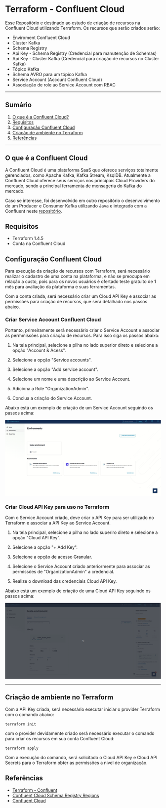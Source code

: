 # Terraform - Confluent Cloud
Esse Repositório e destinado ao estudo de criação de recursos na Confluent Cloud utilizando Terraform. Os recursos que serão criados serão:
- Enviroment Confluent Cloud
- Cluster Kafka
- Schema Registry
- Api Key - Schema Registry (Credencial para manutenção de Schemas)
- Api Key - Cluster Kafka (Credencial para criação de recursos no Cluster Kafka)
- Tópico Kafka
- Schema AVRO para um tópico Kafka
- Service Account (Account Confluent Cloud)
- Associação de role ao Service Account com RBAC

******

## Sumário

1. [O que é a Confluent Cloud?](#o-que-é-a-confluent-cloud)
2. [Requisitos](#requisitos)
3. [Configuração Confluent Cloud](#configuração-confluent-cloud)
4. [Criação de ambiente no Terraform](#criação-de-ambiente-no-terraform)
5. [Referências](#referências)


******


## O que é a Confluent Cloud 

A Confluent Cloud é uma plataforma SaaS que oferece serviços totalmente gerenciados, como Apache Kafka, Kafka Stream, KsqlDB.
Atualmente a Confluent Cloud oferece seus serviços nos principais Cloud Providers do mercado, sendo a principal ferramenta de mensageria do Kafka do mercado.

Caso se interesse, foi desenvolvido em outro repositório o desenvolvimento de um Producer e Consumer Kafka utilizando Java e integrado com a Confluent neste [repositório](https://github.com/lucas-silvs/java--kafka-producer-consumer-exemplo).

## Requisitos

- Terraform 1.4.5
- Conta na Confluent Cloud


## Configuração Confluent Cloud


Para execução da criação de recursos com Terraform, será necessário realizar o cadastro de uma conta na plataforma, e não se preocupa em relação a custo, pois para os novos usuários é ofertado teste gratuito de 1 mês para avaliação da plataforma e suas ferramentas.

Com a conta criada, será necessário criar um Cloud API Key e associar as permissões para criação de recursos, que será detalhado nos passos abaixo.


### Criar Service Account Confluent Cloud
Portanto, primeiramente será necessário criar o Service Account e associar as permmissões para criação de recursos. Para isso siga os passos abaixo:


1. Na tela principal, selecione a pilha no lado superior direto e selecione a opção "Account & Acess".

2. Selecione a opção "Service accounts".

3. Selecione a opção "Add service account".

4. Selecione um nome e uma descrição ao Service Account.

5. Adiciona a Role "OrganizationAdmin".

6. Conclua a criação do Service Account.

Abaixo está um exemplo de criação de um Service Account seguindo os passos acima:

![exemplo-criar-service-account](./exemplos/criando-service-account.gif)


### Criar Cloud API Key para uso no Terraform

Com o Service Account criado, deve criar o API Key para ser utilizado no Terraform e associar a API Key ao Service Account.

1. Na tela principal, selecione a pilha no lado superiro direto e selecione a opção "Cloud API Key".

2. Selecione a opção "+ Add Key".

3. Selecione a opção de acesso Granular.

4. Selecione o Service Account criado anteriormente para associar as permissões de "OrganizationAdmin" a credencial.

5. Realize o download das credenciais Cloud API Key.

Abaixo está um exemplo de criação de uma Cloud API Key seguindo os passos acima:

![exemplo-criar-cloud-api-key](./exemplos/criando-cloud-api-key.gif)


******

## Criação de ambiente no Terraform
Com a API Key criada, será necessário executar iniciar o provider Terraform com o comando abaixo:

```shell
terraform init
```

com o provider devidamente criado será necessário executar o comando para criar os recursos em sua conta Confluent Cloud:

```shell
terraform apply
```

Com a execução do comando, será solicitado o Cloud API Key e Cloud API Secrets para o Terraform obter as permissões a nivel de organização.


## Referências

- [Terraform - Confluent](https://registry.terraform.io/providers/confluentinc/confluent/latest/docs)
- [Confluent Cloud Schema Registry Regions](https://docs.confluent.io/cloud/current/stream-governance/packages.html#stream-governance-regions)
- [Confluent Cloud](https://confluent.cloud/)

